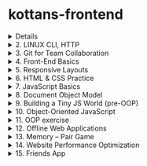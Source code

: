 # kottans-frontend
<details>
    
    <summary>**1. GIT INTRO**</summary>
    
    I finished the course [Version Control with Git](https://www.udacity.com/course/version-control-with-git--ud123) and
    completed levels at [learngitbranching.js.org](learngitbranching.js.org).
    This information helped me find out what is version control, how to initialize git, creaе a repositories, clone an
    existing repository, create new branches and change them.
    I also learned how to add commits to the repository.
    </summary>
    <details>
        <summary>
            Version Control with Git
        </summary>
        <img alt="Course Version Control with Git"
            src="https://github.com/innasmiiun/screenshots/blob/master/photo_2020-10-27_21-03-31.jpg">
    </details>
    <details>
        <summary>
            learngitbranching.js.org
        </summary>
        <img alt="Level 1 on learngitbranching.js.org"
            src="https://github.com/innasmiiun/screenshots/blob/master/photo_2020-10-27_21-05-40.jpg">
        <img alt="Level 2 on learngitbranching.js.org"
            src="https://github.com/innasmiiun/screenshots/blob/master/photo_2020-10-27_21-05-51.jpg">
    </details>
</details>
<details>
    <summary>
        2. LINUX CLI, HTTP
    </summary>
    I finished [Linux Survival](https://linuxsurvival.com/linux-tutorial-introduction/) and and learned many new and
    useful commands for working with Linux, which will help me in my future work. I also read and processed information
    about the HTTP protocol: [HTTP: The Protocol Every Web Developer Must Know - Part
    1](https://code.tutsplus.com/tutorials/http-the-protocol-every-web-developer-must-know-part-1--net-31177), [HTTP:
    The Protocol Every Web Developer Must Know - Part
    2](https://code.tutsplus.com/tutorials/http-the-protocol-every-web-developer-must-know-part-2--net-31155). The
    information about the HTTP protocol was new and difficult for me, but interesting and useful.
    <details>
        <summary>
            Quiz1
        </summary>
        <img alt="Quiz1" src="https://github.com/innasmiiun/kottans-frontend/blob/master/task_linux_cli/2.1.png">
    </details>
    <details>
        <summary>
            Quiz2
        </summary>
        <img alt="Quiz2" src="https://github.com/innasmiiun/kottans-frontend/blob/master/task_linux_cli/2.2.png">
    </details>
    <details>
        <summary>
            Quiz3
        </summary>
        <img alt="Quiz3" src="https://github.com/innasmiiun/kottans-frontend/blob/master/task_linux_cli/2.3.png">
    </details>
    <details>
        <summary>
            Quiz4
        </summary>
        <img alt="Quiz4" src="https://github.com/innasmiiun/kottans-frontend/blob/master/task_linux_cli/2.4.png">
    </details>
</details>
<details>
    <summary>
        3. Git for Team Collaboration
    </summary>
</details>
<details>
    <summary>
        4. Front-End Basics
    </summary>
</details>
<details>
    <summary>
        5. Responsive Layouts
    </summary>
</details>
<details>
    <summary>
        6. HTML & CSS Practice
    </summary>
</details>
<details>
    <summary>
        7. JavaScript Basics
    </summary>
</details>
<details>
    <summary>
        8. Document Object Model
    </summary>
</details>
<details>
    <summary>
        9. Building a Tiny JS World (pre-OOP)
    </summary>
</details>
<details>
    <summary>
        10. Object-Oriented JavaScript
    </summary>
</details>
<details>
    <summary>
        11. OOP exercise
    </summary>
</details>
<details>
    <summary>
        12. Offline Web Applications
    </summary>
</details><details>
    <summary>
        13. Memory – Pair Game
    </summary>
</details>
<details>
    <summary>
        14. Website Performance Optimization
    </summary>
</details>
<details>
    <summary>
        15. Friends App
    </summary>
</details>


